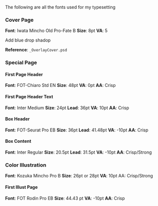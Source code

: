The following are all the fonts used for my typesetting

### Cover Page

**Font**: Iwata Mincho Old Pro-Fate B
**Size**: 8pt
**VA**: 5

Add blue drop shadop

**Reference**: `_OverlayCover.psd`

### Special Page

#### First Page Header

**Font**: FOT-Chiaro Std EN
**Size**: 48pt
**VA**: 0pt
**AA**: Crisp

#### First Page Header Text

**Font**: Inter Medium
**Size**: 24pt
**Lead**: 36pt
**VA**: 10pt
**AA**: Crisp

#### Box Header

**Font**: FOT-Seurat Pro EB
**Size**: 36pt
**Lead**: 41.48pt
**VA**: -10pt
**AA**: Crisp

#### Box Content

**Font**: Inter Regular
**Size**: 20.5pt
**Lead**: 31.5pt
**VA**: -10pt
**AA**: Crisp/Strong

### Color Illustration

**Font**: Kozuka Mincho Pro B
**Size**: 26pt or 28pt
**VA**: 10pt
AA: Crisp/Strong

#### First Illust Page

**Font**: FOT Rodin Pro EB
**Size**: 44.43 pt
**VA**: -10pt
**AA**: Crisp
